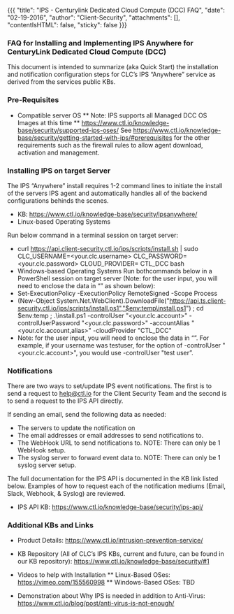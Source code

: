 {{{ "title": "IPS - Centurylink Dedicated Cloud Compute (DCC) FAQ",
        "date": "02-19-2016",
        "author": "Client-Security",
        "attachments": [],
        "contentIsHTML": false,
        "sticky": false }}}
        
### FAQ for Installing and Implementing IPS Anywhere for CenturyLink Dedicated Cloud Compute (DCC)
        
This document is intended to summarize (aka Quick Start) the installation and notification configuration steps for CLC’s IPS “Anywhere” service as derived from the services public KBs.  
        
### Pre-Requisites 
* Compatible server OS 
** Note: IPS supports all Managed DCC OS Images at this time
** https://www.ctl.io/knowledge-base/security/supported-ips-oses/
See https://www.ctl.io/knowledge-base/security/getting-started-with-ips/#prerequisites for the other requirements such as the firewall rules to allow agent download, activation and management.
        
### Installing IPS on target Server
        
The IPS “Anywhere” install requires 1-2 command lines to initiate the install of the servers IPS agent and automatically handles all of the backend configurations behinds the scenes.   
        
* KB: https://www.ctl.io/knowledge-base/security/ipsanywhere/
* Linux-based Operating Systems
        
Run below command in a terminal session on target server:
* curl https://api.client-security.ctl.io/ips/scripts/install.sh | sudo CLC_USERNAME=<your.clc.username> CLC_PASSWORD=<your.clc.password> CLOUD_PROVIDER= CTL_DCC bash
* Windows-based Operating Systems
Run bothcommands below in a PowerShell session on target server (Note: for the user input, you will need to enclose the data in “” as shown below):
* Set-ExecutionPolicy -ExecutionPolicy RemoteSigned -Scope Process
* (New-Object System.Net.WebClient).DownloadFile("https://api.ts.client-security.ctl.io/ips/scripts/install.ps1","$env:temp\install.ps1") ; cd $env:temp ; .\install.ps1 -controlUser "<your.clc.account>" -controlUserPassword "<your.clc.password>" -accountAlias "<your.clc.account,alias>" -cloudProvider "CTL_DCC"
* Note: for the user input, you will need to enclose the data in “”.  For example, if your username was testuser, for the option of -controlUser "<your.clc.account>", you would use -controlUser "test user”.

### Notifications
There are two ways to  set/update IPS event notifications.  The first is to send a request to help@ctl.io for the Client Security Team and the second is to send a request to the IPS API directly.  

If sending an email, send the following data as needed:
* The servers to update the notification on
* The email addresses or email addresses to send notifications to. 
* The WebHook URL to send notifications to.  NOTE: There can only be 1 WebHook setup.
* The syslog server to forward event data to.  NOTE: There can only be 1 syslog server setup.

The full documentation for the IPS API is documented in the KB link listed below.  Examples of how to request each of the notification mediums (Email, Slack, Webhook, & Syslog) are reviewed.   

* IPS API KB: https://www.ctl.io/knowledge-base/security/ips-api/

### Additional KBs and Links
* Product Details: https://www.ctl.io/intrusion-prevention-service/

* KB Repository (All of CLC’s IPS KBs, current and future, can be found in our KB repository):  https://www.ctl.io/knowledge-base/security/#1
* Videos to help with Installation
        ** Linux-Based OSes: https://vimeo.com/155560998 
        ** Windows-Based OSes: TBD
* Demonstration about Why IPS is needed in addition to Anti-Virus: https://www.ctl.io/blog/post/anti-virus-is-not-enough/
